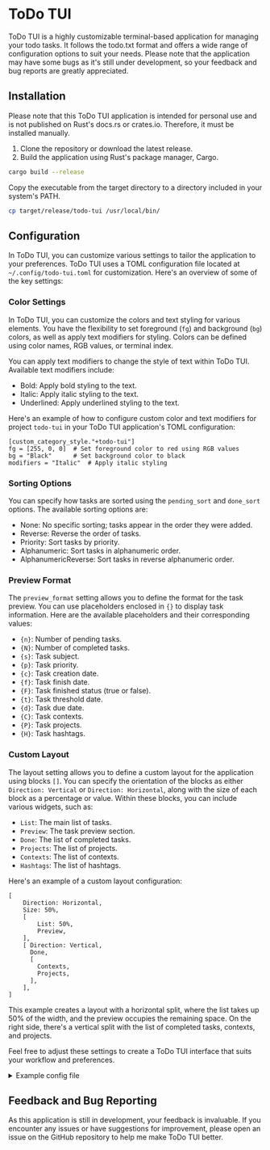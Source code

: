 # ToDo TUI

ToDo TUI is a highly customizable terminal-based application for managing your todo tasks. It follows the todo.txt format and offers a wide range of configuration options to suit your needs. Please note that the application may have some bugs as it's still under development, so your feedback and bug reports are greatly appreciated.

## Installation

Please note that this ToDo TUI application is intended for personal use and is not published on Rust's docs.rs or crates.io. Therefore, it must be installed manually.

1. Clone the repository or download the latest release.
2. Build the application using Rust's package manager, Cargo.

```bash
cargo build --release
```

Copy the executable from the target directory to a directory included in your system's PATH.

```bash
cp target/release/todo-tui /usr/local/bin/
```

## Configuration

In ToDo TUI, you can customize various settings to tailor the application to your preferences. 
ToDo TUI uses a TOML configuration file located at `~/.config/todo-tui.toml` for customization.
Here's an overview of some of the key settings:

### Color Settings

In ToDo TUI, you can customize the colors and text styling for various elements. You have the flexibility to set foreground (`fg`) and background (`bg`) colors, as well as apply text modifiers for styling. Colors can be defined using color names, RGB values, or terminal index.

You can apply text modifiers to change the style of text within ToDo TUI. Available text modifiers include:

- Bold: Apply bold styling to the text.
- Italic: Apply italic styling to the text.
- Underlined: Apply underlined styling to the text.

Here's an example of how to configure custom color and text modifiers for project `todo-tui` in your ToDo TUI application's TOML configuration:

```
[custom_category_style."+todo-tui"]
fg = [255, 0, 0]  # Set foreground color to red using RGB values
bg = "Black"      # Set background color to black
modifiers = "Italic"  # Apply italic styling
```

### Sorting Options

You can specify how tasks are sorted using the `pending_sort` and `done_sort` options. The available sorting options are:

- None: No specific sorting; tasks appear in the order they were added.
- Reverse: Reverse the order of tasks.
- Priority: Sort tasks by priority.
- Alphanumeric: Sort tasks in alphanumeric order.
- AlphanumericReverse: Sort tasks in reverse alphanumeric order.

### Preview Format

The `preview_format` setting allows you to define the format for the task preview. You can use placeholders enclosed in `{}` to display task information. Here are the available placeholders and their corresponding values:

- `{n}`: Number of pending tasks.
- `{N}`: Number of completed tasks.
- `{s}`: Task subject.
- `{p}`: Task priority.
- `{c}`: Task creation date.
- `{f}`: Task finish date.
- `{F}`: Task finished status (true or false).
- `{t}`: Task threshold date.
- `{d}`: Task due date.
- `{C}`: Task contexts.
- `{P}`: Task projects.
- `{H}`: Task hashtags.

### Custom Layout

The layout setting allows you to define a custom layout for the application using blocks `[]`. You can specify the orientation of the blocks as either `Direction: Vertical` or `Direction: Horizontal`, along with the size of each block as a percentage or value. Within these blocks, you can include various widgets, such as:

- `List`: The main list of tasks.
- `Preview`: The task preview section.
- `Done`: The list of completed tasks.
- `Projects`: The list of projects.
- `Contexts`: The list of contexts.
- `Hashtags`: The list of hashtags.

Here's an example of a custom layout configuration:

```
[
    Direction: Horizontal,
    Size: 50%,
    [
        List: 50%,
        Preview,
    ],
    [ Direction: Vertical,
      Done,
      [ 
        Contexts,
        Projects,
      ],
    ],
]
```

This example creates a layout with a horizontal split, where the list takes up 50% of the width, and the preview occupies the remaining space. On the right side, there's a vertical split with the list of completed tasks, contexts, and projects.

Feel free to adjust these settings to create a ToDo TUI interface that suits your workflow and preferences.

<details>
  <summary>Example config file</summary>
    
Cofig file with default values. And description for every setting.

```toml
# The active color for selected items
# You can set the color by name ("Blue"), by RGB values ([255, 0, 0]), or by index in the terminal (fg.Index = 5).
active_color = "Red"

# The initial widget to be displayed
init_widget = "List"

# The window title
window_title = "ToDo tui"

# The path to your todo.txt file
todo_path = "/home/jirka/todo.txt"
    
# The path to your archive.txt file
# archive_path =

# Wrap long lines in the preview
wrap_preview = true

# Log file path
log_file = "log.log"

# Log format (uses placeholders)
log_format = "{d} [{h({l})}] {M}: {m}{n}"

# Log level (e.g., INFO, DEBUG)
log_level = "INFO"

# Enable file watcher for auto-reloading
file_watcher = true

# Indentation level for lists
list_shift = 4

# Sorting option for pending tasks
pending_sort = "None"

# Sorting option for completed tasks
done_sort = "None"

# Preview format (uses placeholders)
preview_format = """
Pending: {n}   Done: {N}
Subject: {s}
Priority: {p}
Create date: {c}
"""

# Layout configuration
layout = """
[
    Direction: Horizontal,
    Size: 50%,
    [
        List: 50%,
        Preview,
    ],
    [ Direction: Vertical,
      Done,
      [ 
        Contexts,
        Projects,
      ],
    ],
]
"""

# Priority-specific colors
[priority_colors.B]
fg = "Yellow"

[priority_colors.A]
fg = "Red"

[priority_colors.C]
fg = "Blue"

# Background color for categories
[category_color]
bg = "Blue"

# Background color for the active list item
[list_active_color]
bg = "LightRed"

# Background color for active pending tasks
[pending_active_color]

# Background color for active completed tasks
[done_active_color]

# Autosave duration (in seconds)
[autosave_duration]
secs = 900
nanos = 0

# List refresh rate (in seconds)
[list_refresh_rate]
secs = 5
nanos = 0

# Task keybindings
[[tasks_keybind.events]]
key = "Enter"
event = "Select"

[[tasks_keybind.events]]
event = "SwapDownItem"
key.Char = "D"

[[tasks_keybind.events]]
event = "SwapUpItem"
key.Char = "U"

[[tasks_keybind.events]]
event = "MoveItem"
key.Char = "d"

[[tasks_keybind.events]]
event = "RemoveItem"
key.Char = "x"

# Category keybindings
[[category_keybind.events]]
key = "Enter"
event = "Select"

# List keybindings
[[list_keybind.events]]
event = "ListLast"
key.Char = "G"

[[list_keybind.events]]
event = "ListFirst"
key.Char = "g"

[[list_keybind.events]]
event = "ListDown"
key.Char = "j"

[[list_keybind.events]]
event = "ListUp"
key.Char = "k"

# Window keybindings
[[window_keybind.events]]
event = "Quit"
key.Char = "q"

# Category style
[category_style]
fg = "DarkGray"

# Projects style
[projects_style]

# Contexts style
[contexts_style]

# Hashtags style
[hashtags_style]

# Custom category style for "todo-tui"
[custom_category_style."+todo-tui"]
fg = "LightBlue"
```

</details>

## Feedback and Bug Reporting

As this application is still in development, your feedback is invaluable. If you encounter any issues or have suggestions for improvement, please open an issue on the GitHub repository to help me make ToDo TUI better.
